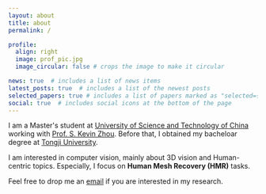 ```yaml
---
layout: about
title: about
permalink: /

profile:
  align: right
  image: prof_pic.jpg
  image_circular: false # crops the image to make it circular

news: true  # includes a list of news items
latest_posts: true  # includes a list of the newest posts
selected_papers: true # includes a list of papers marked as "selected={true}"
social: true  # includes social icons at the bottom of the page
---
```

I am a Master's student at [University of Science and Technology of China](https://en.ustc.edu.cn/) working with [Prof. S. Kevin Zhou](https://scholar.google.com/citations?user=8eNm2GMAAAAJ). Before that, I obtained my bacheloar degree at [Tongji University](https://en.tongji.edu.cn).

I am interested in computer vision, mainly about 3D vision and Human-centric topics. Especially, I focus on **Human Mesh Recovery (HMR)** tasks.

Feel free to drop me an [email](alexwdyang@gmail.com) if you are interested in my research.
